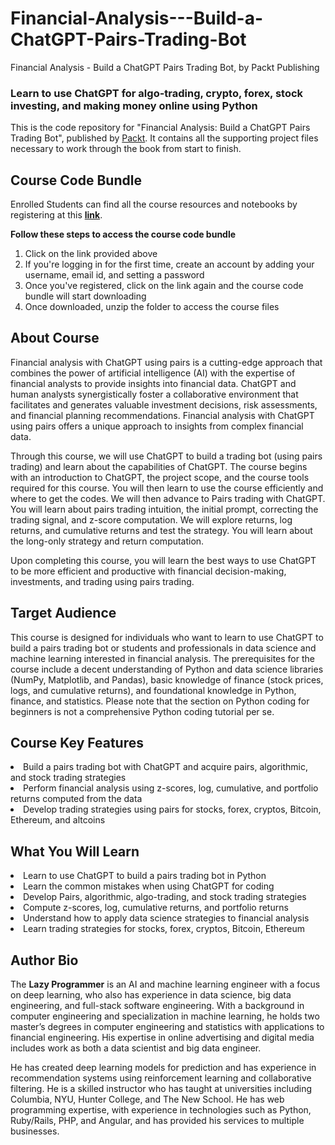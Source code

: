 # Financial-Analysis---Build-a-ChatGPT-Pairs-Trading-Bot
Financial Analysis - Build a ChatGPT Pairs Trading Bot, by Packt Publishing

### Learn to use ChatGPT for algo-trading, crypto, forex, stock investing, and making money online using Python

This is the code repository for "Financial Analysis: Build a ChatGPT Pairs Trading Bot", published by [Packt](https://www.packtpub.com/?utm_source=github). It contains all the supporting project files necessary to work through the book from start to finish.

## Course Code Bundle

Enrolled Students can find all the course resources and notebooks by registering at this **[link](https://bit.ly/3A2C1HZ)**.

**Follow these steps to access the course code bundle**

1. Click on the link provided above
2. If you're logging in for the first time, create an account by adding your username, email id, and setting a password
3. Once you've registered, click on the link again and the course code bundle will start downloading
4. Once downloaded, unzip the folder to access the course files

## About Course



Financial analysis with ChatGPT using pairs is a cutting-edge approach that combines the power of artificial intelligence (AI) with the expertise of financial analysts to provide insights into financial data. ChatGPT and human analysts synergistically foster a collaborative environment that facilitates and generates valuable investment decisions, risk assessments, and financial planning recommendations. Financial analysis with ChatGPT using pairs offers a unique approach to insights from complex financial data.

Through this course, we will use ChatGPT to build a trading bot (using pairs trading) and learn about the capabilities of ChatGPT. The course begins with an introduction to ChatGPT, the project scope, and the course tools required for this course. You will then learn to use the course efficiently and where to get the codes. We will then advance to Pairs trading with ChatGPT. You will learn about pairs trading intuition, the initial prompt, correcting the trading signal, and z-score computation. We will explore returns, log returns, and cumulative returns and test the strategy. You will learn about the long-only strategy and return computation.

Upon completing this course, you will learn the best ways to use ChatGPT to be more efficient and productive with financial decision-making, investments, and trading using pairs trading.
## Target Audience
This course is designed for individuals who want to learn to use ChatGPT to build a pairs trading bot or students and professionals in data science and machine learning interested in financial analysis. The prerequisites for the course include a decent understanding of Python and data science libraries (NumPy, Matplotlib, and Pandas), basic knowledge of finance (stock prices, logs, and cumulative returns), and foundational knowledge in Python, finance, and statistics. Please note that the section on Python coding for beginners is not a comprehensive Python coding tutorial per se.

## Course Key Features

<li>Build a pairs trading bot with ChatGPT and acquire pairs, algorithmic, and stock trading strategies
<li>Perform financial analysis using z-scores, log, cumulative, and portfolio returns computed from the data
<li>Develop trading strategies using pairs for stocks, forex, cryptos, Bitcoin, Ethereum, and altcoins</li>

## What You Will Learn

<li>Learn to use ChatGPT to build a pairs trading bot in Python
<li>Learn the common mistakes when using ChatGPT for coding
<li>Develop Pairs, algorithmic, algo-trading, and stock trading strategies
<li>Compute z-scores, log, cumulative returns, and portfolio returns
<li>Understand how to apply data science strategies to financial analysis
<li>Learn trading strategies for stocks, forex, cryptos, Bitcoin, Ethereum</li>

## Author Bio
The **Lazy Programmer** is an AI and machine learning engineer with a focus on deep learning, who also has experience in data science, big data engineering, and full-stack software engineering. With a background in computer engineering and specialization in machine learning, he holds two master’s degrees in computer engineering and statistics with applications to financial engineering. His expertise in online advertising and digital media includes work as both a data scientist and big data engineer.  
  
He has created deep learning models for prediction and has experience in recommendation systems using reinforcement learning and collaborative filtering. He is a skilled instructor who has taught at universities including Columbia, NYU, Hunter College, and The New School. He has web programming expertise, with experience in technologies such as Python, Ruby/Rails, PHP, and Angular, and has provided his services to multiple businesses.

